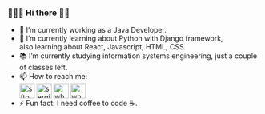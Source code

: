### 👨🏻‍💻 Hi there 🤙🏼

- 🔭 I’m currently working as a Java Developer.
- 🌱 I’m currently learning about Python with Django framework,  
also learning about React, Javascript, HTML, CSS.
- 📚 I’m currently studying information systems engineering, just a couple of classes left.
- 📫 How to reach me:  
<a href="www.linkedin.com/in/marcos-arce" target="blank"><img align="center" src="https://cdn.jsdelivr.net/npm/simple-icons@3.0.1/icons/linkedin.svg" alt="sftom" height="30" width="30" /></a>
<a href="https://www.instagram.com/marcos.arce/" target="blank"><img align="center" src="https://cdn.jsdelivr.net/npm/simple-icons@3.0.1/icons/instagram.svg" alt="sergio.mendonca.pro" height="30" width="30" /></a>
<a href="https://api.whatsapp.com/send?phone=5493547634499&text=Hola!" target="blank"><img align="center" src="https://cdn.jsdelivr.net/npm/simple-icons@3.0.1/icons/whatsapp.svg" alt="whatsapp" height="30" width="30" /></a>
<a href="mailto:marcosarce04@gmail.com" target="blank"><img align="center" src="https://cdn.jsdelivr.net/npm/simple-icons@3.0.1/icons/gmail.svg" alt="whatsapp" height="30" width="30" /></a>
- ⚡ Fun fact: I need coffee to code ☕. 



